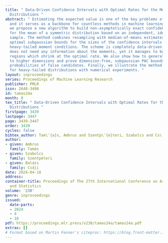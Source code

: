 ```yaml
---
title: " Data-Driven Confidence Intervals with Optimal Rates for the Mean of Heavy-Tailed
  Distributions "
abstract: " Estimating the expected value is one of the key problems of statistics,
  and it serves as a backbone for countless methods in machine learning. In this paper
  we propose a new algorithm to build non-asymptotically exact confidence intervals
  for the mean of a symmetric distribution based on an independent, identically distributed
  sample. The method combines resampling with median-of-means estimates to ensure
  optimal subgaussian bounds for the sizes of the confidence intervals under mild,
  heavy-tailed moment conditions. The scheme is completely data-driven: the construction
  does not need any information about the moments, yet it manages to build exact confidence
  regions which shrink at the optimal rate. We also show how to generalize the approach
  to higher dimensions and prove dimension-free, subgaussian PAC bounds for the exclusion
  probabilities of false candidates. Finally, we illustrate the method and its properties
  for heavy-tailed distributions with numerical experiments. "
layout: inproceedings
series: Proceedings of Machine Learning Research
publisher: PMLR
issn: 2640-3498
id: tamas24a
month: 0
tex_title: " Data-Driven Confidence Intervals with Optimal Rates for the Mean of Heavy-Tailed
  Distributions "
firstpage: 3439
lastpage: 3447
page: 3439-3447
order: 3439
cycles: false
bibtex_author: Tam\'{a}s, Ambrus and Szentp\'{e}teri, Szabolcs and Cs\'{a}ji, Bal\'{a}zs
author:
- given: Ambrus
  family: Tamás
- given: Szabolcs
  family: Szentpéteri
- given: Balázs
  family: Csáji
date: 2024-04-18
address:
container-title: Proceedings of The 27th International Conference on Artificial Intelligence
  and Statistics
volume: '238'
genre: inproceedings
issued:
  date-parts:
  - 2024
  - 4
  - 18
pdf: https://proceedings.mlr.press/v238/tamas24a/tamas24a.pdf
extras: []
# Format based on Martin Fenner's citeproc: https://blog.front-matter.io/posts/citeproc-yaml-for-bibliographies/
---
```

